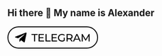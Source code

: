 ## Hi there 👋 My name is Alexander

<div>
<svg width="204" height="50" viewBox="0 0 204 50" fill="none" xmlns="http://www.w3.org/2000/svg">
<g clip-path="url(#clip0_74_2)">
<rect x="1" y="1" width="202" height="48" rx="24" stroke="black" stroke-width="2"/>
<path d="M42.9259 16.0023L39.0023 34.672C38.706 35.9894 37.9343 36.3174 36.8375 35.6971L30.8588 31.252L27.9743 34.0517C27.6549 34.3741 27.3883 34.643 26.7726 34.643L27.2026 28.5L38.2826 18.3982C38.7645 17.9653 38.1776 17.7245 37.534 18.1584L23.8362 26.8612L17.9391 24.9985C16.6566 24.5946 16.6334 23.7045 18.2066 23.0832L41.2719 14.1171C42.3399 13.7132 43.2742 14.356 42.9259 16.0023Z" fill="black"/>
<path d="M59.856 34V19.288H54.096V17.2H67.992V19.288H62.232V34H59.856ZM72.3099 24.448H80.9499V26.488H72.3099V24.448ZM72.5259 31.912H82.3179V34H70.1259V17.2H81.9819V19.288H72.5259V31.912ZM85.7241 34V17.2H88.1241V31.912H97.2201V34H85.7241ZM101.678 24.448H110.318V26.488H101.678V24.448ZM101.894 31.912H111.686V34H99.4941V17.2H111.35V19.288H101.894V31.912ZM122.653 34.192C121.357 34.192 120.165 33.984 119.077 33.568C117.989 33.136 117.045 32.536 116.245 31.768C115.445 30.984 114.821 30.072 114.373 29.032C113.925 27.992 113.701 26.848 113.701 25.6C113.701 24.352 113.925 23.208 114.373 22.168C114.821 21.128 115.445 20.224 116.245 19.456C117.061 18.672 118.013 18.072 119.101 17.656C120.189 17.224 121.389 17.008 122.701 17.008C124.029 17.008 125.245 17.224 126.349 17.656C127.453 18.088 128.389 18.736 129.157 19.6L127.669 21.088C126.981 20.416 126.229 19.928 125.413 19.624C124.613 19.304 123.741 19.144 122.797 19.144C121.837 19.144 120.941 19.304 120.109 19.624C119.293 19.944 118.581 20.392 117.973 20.968C117.381 21.544 116.917 22.232 116.581 23.032C116.261 23.816 116.101 24.672 116.101 25.6C116.101 26.512 116.261 27.368 116.581 28.168C116.917 28.952 117.381 29.64 117.973 30.232C118.581 30.808 119.293 31.256 120.109 31.576C120.925 31.896 121.813 32.056 122.773 32.056C123.669 32.056 124.525 31.92 125.341 31.648C126.173 31.36 126.941 30.888 127.645 30.232L129.013 32.056C128.181 32.76 127.205 33.296 126.085 33.664C124.981 34.016 123.837 34.192 122.653 34.192ZM126.709 31.744V25.504H129.013V32.056L126.709 31.744ZM133.128 34V17.2H139.68C141.152 17.2 142.408 17.432 143.448 17.896C144.488 18.36 145.288 19.032 145.848 19.912C146.408 20.792 146.688 21.84 146.688 23.056C146.688 24.272 146.408 25.32 145.848 26.2C145.288 27.064 144.488 27.728 143.448 28.192C142.408 28.656 141.152 28.888 139.68 28.888H134.448L135.528 27.784V34H133.128ZM144.36 34L140.088 27.904H142.656L146.976 34H144.36ZM135.528 28.024L134.448 26.848H139.608C141.144 26.848 142.304 26.52 143.088 25.864C143.888 25.192 144.288 24.256 144.288 23.056C144.288 21.856 143.888 20.928 143.088 20.272C142.304 19.616 141.144 19.288 139.608 19.288H134.448L135.528 18.088V28.024ZM147.541 34L155.149 17.2H157.525L165.157 34H162.637L155.845 18.544H156.805L150.013 34H147.541ZM150.781 29.8L151.429 27.88H160.885L161.581 29.8H150.781ZM167.183 34V17.2H169.151L176.687 29.896H175.631L183.071 17.2H185.039L185.063 34H182.759L182.735 20.824H183.287L176.663 31.96H175.559L168.887 20.824H169.487V34H167.183Z" fill="black"/>
</g>
<defs>
<clipPath id="clip0_74_2">
<rect width="204" height="50" fill="white"/>
</clipPath>
</defs>
</svg>
</div>



<!--
**usagi-dead/usagi-dead** is a ✨ _special_ ✨ repository because its `README.md` (this file) appears on your GitHub profile.

Here are some ideas to get you started:

- 🔭 I’m currently working on ...
- 🌱 I’m currently learning ...
- 👯 I’m looking to collaborate on ...
- 🤔 I’m looking for help with ...
- 💬 Ask me about ...
- 📫 How to reach me: ...
- 😄 Pronouns: ...
- ⚡ Fun fact: ...
-->
